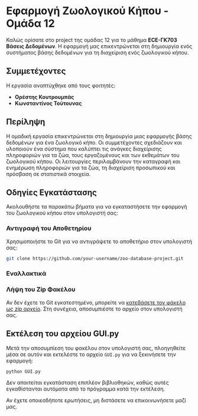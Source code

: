 # Εφαρμογή Ζωολογικού Κήπου - Ομάδα 12

Καλώς ορίσατε στο project της ομάδας 12 για το μάθημα **ECE-ΓΚ703 Βάσεις Δεδομένων**. Η εφαρμογή μας επικεντρώνεται στη δημιουργία ενός συστήματος βάσης δεδομένων για τη διαχείριση ενός ζωολογικού κήπου.

## Συμμετέχοντες

Η εργασία αναπτύχθηκε από τους φοιτητές:
- **Ορέστης Κουτρουμπάς**
- **Κωνσταντίνος Τούτουνας**

## Περίληψη 

Η ομαδική εργασία επικεντρώνεται στη δημιουργία μιας εφαρμογής βάσης δεδομένων για ένα ζωολογικό κήπο. Οι συμμετέχοντες σχεδιάζουν και υλοποιούν ένα σύστημα που καλύπτει τις ανάγκες διαχείρισης πληροφοριών για τα ζώα, τους εργαζομένους και των εκθεμάτων του ζωολογικού κήπου. Οι λειτουργίες περιλαμβάνουν την καταγραφή και ενημέρωση πληροφοριών για τα ζώα, τη διαχείριση προσωπικού και πρόσβαση σε στατιστικά στοιχεία.

## Οδηγίες Εγκατάστασης

Ακολουθήστε τα παρακάτω βήματα για να εγκαταστήσετε την εφαρμογή του ζωολογικού κήπου στον υπολογιστή σας:

### Αντιγραφή του Αποθετηρίου

Χρησιμοποιήστε το Git για να αντιγράψετε το αποθετήριο στον υπολογιστή σας:

```bash
git clone https://github.com/your-username/zoo-database-project.git
```

### Εναλλακτικά


### Λήψη του Zip Φακέλου

Αν δεν έχετε το Git εγκατεστημένο, μπορείτε να [κατεβάσετε τον φάκελο ως zip αρχείο](https://github.com/Database-Project-Team-12/Zoo-Management-System/tree/main). Στη συνέχεια, αποσυμπιέστε το αρχείο στον υπολογιστή σας.

## Εκτέλεση του αρχείου GUI.py

Μετά την αποσυμπίεση του φακέλου στον υπολογιστή σας, πλοηγηθείτε μέσα σε αυτόν και εκτελέστε το αρχείο `GUI.py` για να ξεκινήσετε την εφαρμογή:

```bash
python GUI.py
```

Δεν απαιτείται εγκατάσταση επιπλέον βιβλιοθηκών, καθώς αυτές εγκαθίστανται αυτόματα από το πρόγραμμα κατά την εκτέλεση.

Αν έχετε οποιεσδήποτε ερωτήσεις, μη διστάσετε να επικοινωνήσετε μαζί μας.
